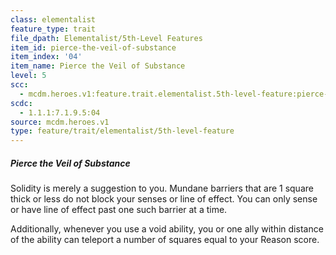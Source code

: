 ```yaml
---
class: elementalist
feature_type: trait
file_dpath: Elementalist/5th-Level Features
item_id: pierce-the-veil-of-substance
item_index: '04'
item_name: Pierce the Veil of Substance
level: 5
scc:
  - mcdm.heroes.v1:feature.trait.elementalist.5th-level-feature:pierce-the-veil-of-substance
scdc:
  - 1.1.1:7.1.9.5:04
source: mcdm.heroes.v1
type: feature/trait/elementalist/5th-level-feature
---
```


##### Pierce the Veil of Substance

Solidity is merely a suggestion to you. Mundane barriers that are 1 square thick or less do not block your senses or line of effect. You can only sense or have line of effect past one such barrier at a time.

Additionally, whenever you use a void ability, you or one ally within distance of the ability can teleport a number of squares equal to your Reason score.
